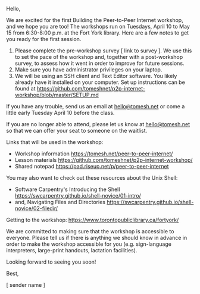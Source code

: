 Hello,

We are excited for the first Building the Peer-to-Peer Internet workshop, and we hope you are too! The workshops run on Tuesdays, April 10 to May 15 from 6:30-8:00 p.m. at the Fort York library. Here are a few notes to get you ready for the first session.

1. Please complete the pre-workshop survey [ link to survey ]. We use this to set the pace of the workshop and, together with a post-workshop survey, to assess how it went in order to improve for future sessions.
2. Make sure you have administrator privileges on your laptop. 
3. We will be using an SSH client and Text Editor software. You likely already have it installed on your computer. Set up instructions can be found at https://github.com/tomeshnet/p2p-internet-workshop/blob/master/SETUP.md

If you have any trouble, send us an email at hello@tomesh.net or come a little early Tuesday April 10 before the class.

If you are no longer able to attend, please let us know at hello@tomesh.net so that we can offer your seat to someone on the waitlist.

Links that will be used in the workshop: 
- Workshop information https://tomesh.net/peer-to-peer-internet/
- Lesson materials https://github.com/tomeshnet/p2p-internet-workshop/
- Shared notepad https://pad.riseup.net/p/peer-to-peer-internet

You may also want to check out these resources about the Unix Shell:
- Software Carpentry's Introducing the Shell https://swcarpentry.github.io/shell-novice/01-intro/
- and, Navigating Files and Directories https://swcarpentry.github.io/shell-novice/02-filedir/

Getting to the workshop: https://www.torontopubliclibrary.ca/fortyork/

We are committed to making sure that the workshop is accessible to everyone. Please tell us if there is anything we should know in advance in order to make the workshop accessible for you (e.g. sign-language interpreters, large-print handouts, lactation facilities).

Looking forward to seeing you soon!

Best,

[ sender name ]
